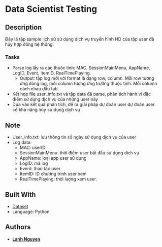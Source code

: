 # Data Scientist Testing 

## Description

Đây là tập sample lịch sử sử dụng dịch vụ truyền hình HD của tập user đã hủy hợp đồng hệ thống.

### Tasks
* Parse log lấy ra các thuộc tính: MAC, SessionMainMenu, AppName, LogID, Event, ItemID, RealTimePlaying.
     * Output: tập log mới với format là dạng row, column. Mỗi row tương ứng dòng log, mỗi column tương ứng trường thuộc tính. Mỗi column cách nhau dấu tab
* Kết hợp file user_info.txt và tập data đã parse, phân tích hành vi đặc điểm sử dụng dịch vụ của những user này
* Dựa vào kết quả phân tích, đề ra giải pháp dự đoán user dự đoán user có khả năng hủy sử dụng dịch vụ

## Note
* User_info.txt: lưu thông tin số ngày sử dụng dịch vụ của user
* Log data:
     * MAC: userID
     * SessionMainMenu: thời điểm user bắt đầu sử dụng dịch vụ
     * AppName: loại app user sử dụng
     * LogID: mã log
     * Event: thao tác user
     * ItemID: ID chương trình user xem
     * RealTimePlaying: thời lượng xem user.


## Built With

* [Dataset](http://www.mediafire.com/download/2cgxl82jc9eshfx/DataSampleTest.rar)
* Language: Python

## Authors

* [**Lanh Nguyen**](https://github.com/nguyenlanh)

